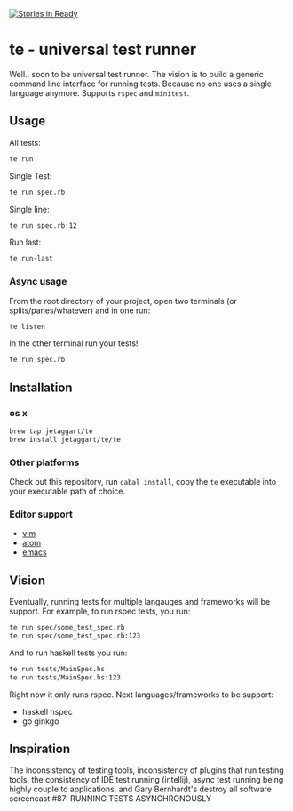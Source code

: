 [![Stories in Ready](https://badge.waffle.io/jetaggart/te.svg?label=ready&title=Ready)](http://waffle.io/jetaggart/te)

# te - universal test runner

Well.. soon to be universal test runner. The vision is to build a generic command line interface for running tests. Because no one uses a single language anymore. Supports `rspec` and `minitest`.

## Usage

All tests:

```bash
te run
```

Single Test:

```bash
te run spec.rb
```

Single line:

```bash
te run spec.rb:12
```

Run last:

```bash
te run-last
```

### Async usage

From the root directory of your project, open two terminals (or splits/panes/whatever) and in one run:

```bash
te listen
```

In the other terminal run your tests!

```bash
te run spec.rb
```

## Installation

### os x

```bash
brew tap jetaggart/te
brew install jetaggart/te/te
```

### Other platforms

Check out this repository, run `cabal install`, copy the `te` executable into your executable path of choice.

### Editor support
* [vim](https://github.com/jetaggart/vim-te)
* [atom](https://github.com/jetaggart/atom-te)
* [emacs](https://github.com/jetaggart/emacs-te)

## Vision

Eventually, running tests for multiple langauges and frameworks will be support.
For example, to run rspec tests, you run:

```bash
te run spec/some_test_spec.rb
te run spec/some_test_spec.rb:123
```

And to run haskell tests you run:

```bash
te run tests/MainSpec.hs
te run tests/MainSpec.hs:123
```

Right now it only runs rspec. Next languages/frameworks to be support:
* haskell hspec
* go ginkgo

## Inspiration

The inconsistency of testing tools, inconsistency of plugins that run testing tools, the consistency of IDE test running (intellij), async test running being highly couple to applications, and Gary Bernhardt's destroy all software screencast #87: RUNNING TESTS ASYNCHRONOUSLY
